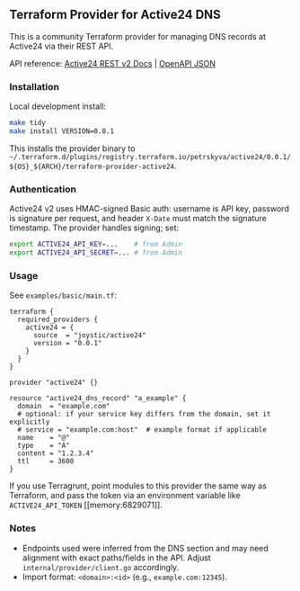 ## Terraform Provider for Active24 DNS

This is a community Terraform provider for managing DNS records at Active24 via their REST API.

API reference: [Active24 REST v2 Docs](https://rest.active24.cz/v2/docs) | [OpenAPI JSON](https://rest.active24.cz/v2/docs/openapi.json)

### Installation

Local development install:

```bash
make tidy
make install VERSION=0.0.1
```

This installs the provider binary to `~/.terraform.d/plugins/registry.terraform.io/petrskyva/active24/0.0.1/${OS}_${ARCH}/terraform-provider-active24`.

### Authentication

Active24 v2 uses HMAC-signed Basic auth: username is API key, password is signature per request, and header `X-Date` must match the signature timestamp. The provider handles signing; set:

```bash
export ACTIVE24_API_KEY=...    # from Admin
export ACTIVE24_API_SECRET=... # from Admin
```

### Usage

See `examples/basic/main.tf`:

```hcl
terraform {
  required_providers {
    active24 = {
      source  = "joystic/active24"
      version = "0.0.1"
    }
  }
}

provider "active24" {}

resource "active24_dns_record" "a_example" {
  domain  = "example.com"
  # optional: if your service key differs from the domain, set it explicitly
  # service = "example.com:host"  # example format if applicable
  name    = "@"
  type    = "A"
  content = "1.2.3.4"
  ttl     = 3600
}
```

If you use Terragrunt, point modules to this provider the same way as Terraform, and pass the token via an environment variable like `ACTIVE24_API_TOKEN` [[memory:6829071]].

### Notes

- Endpoints used were inferred from the DNS section and may need alignment with exact paths/fields in the API. Adjust `internal/provider/client.go` accordingly.
- Import format: `<domain>:<id>` (e.g., `example.com:12345`).


